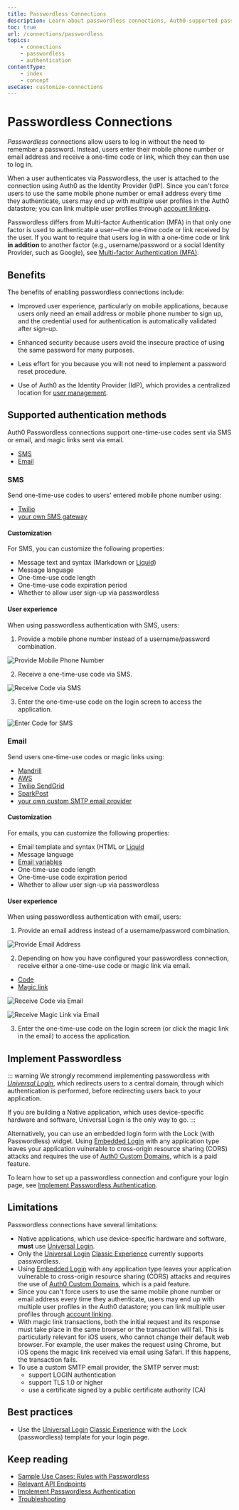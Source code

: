 ```yaml
---
title: Passwordless Connections
description: Learn about passwordless connections, Auth0-supported passwordless methods of authentication, and how to implement passwordless authentication with Auth0.
toc: true
url: /connections/passwordless
topics:
    - connections
    - passwordless
    - authentication
contentType:
    - index
    - concept
useCase: customize-connections
---
```

# Passwordless Connections

<dfn data-key="passwordless">Passwordless</dfn> connections allow users to log in without the need to remember a password. Instead, users enter their mobile phone number or email address and receive a one-time code or link, which they can then use to log in.

When a user authenticates via Passwordless, the user is attached to the connection using Auth0 as the Identity Provider (IdP). Since you can't force users to use the same mobile phone number or email address every time they authenticate, users may end up with multiple user profiles in the Auth0 datastore; you can link multiple user profiles through [account linking](/extensions/account-link).

Passwordless differs from Multi-factor Authentication (MFA) in that only one factor is used to authenticate a user&mdash;the one-time code or link received by the user. If you want to require that users log in with a one-time code or link **in addition** to another factor (e.g., username/password or a social Identity Provider, such as Google), see [Multi-factor Authentication (MFA)](/multifactor-authentication).

## Benefits

The benefits of enabling passwordless connections include:

* Improved user experience, particularly on mobile applications, because users only need an email address or mobile phone number to sign up, and the credential used for authentication is automatically validated after sign-up.

* Enhanced security because users avoid the insecure practice of using the same password for many purposes.

* Less effort for you because you will not need to implement a password reset procedure.

* Use of Auth0 as the Identity Provider (IdP), which provides a centralized location for [user management](/users).

## Supported authentication methods

Auth0 Passwordless connections support one-time-use codes sent via SMS or email, and magic links sent via email.

<div class="code-picker">
  <div class="languages-bar">
    <ul>
      <li><a href="#sms" data-toggle="tab">SMS</a></li>
      <li><a href="#email" data-toggle="tab">Email</a></li>
    </ul>
  </div>
  <div class="tab-content">
    <div id="sms" class="tab-pane active">

### SMS

Send one-time-use codes to users' entered mobile phone number using:

* <a href="/dashboard/guides/connections/configure-passwordess-sms">Twilio</a>
* <a href="/connections/passwordless/guides/use-sms-gateway-passwordless">your own SMS gateway</a>

#### Customization

For SMS, you can customize the following properties:

* Message text and syntax (Markdown or [Liquid](/email/liquid-syntax))
* Message language
* One-time-use code length
* One-time-use code expiration period
* Whether to allow user sign-up via passwordless

#### User experience

When using passwordless authentication with SMS, users:

1. Provide a mobile phone number instead of a username/password combination.

 ![Provide Mobile Phone Number](/media/articles/connections/passwordless/passwordless-sms-enter-phone-web.png)

2. Receive a one-time-use code via SMS.

<div class="phone-mockup">
  <img src="/media/articles/connections/passwordless/passwordless-sms-receive-code-web.png" alt="Receive Code via SMS"/>
</div>

3. Enter the one-time-use code on the login screen to access the application.

![Enter Code for SMS](/media/articles/connections/passwordless/passwordless-sms-enter-code-web.png)

</div>
    <div id="email" class="tab-pane">

### Email

Send users one-time-use codes or magic links using:

* [Mandrill](/email/providers#configure-mandrill)
* [AWS](/email/providers#configure-amazon-ses)
* [Twilio SendGrid](/email/providers#configure-sendgrid)
* [SparkPost](/email/providers#configure-sparkpost)
* [your own custom SMTP email provider](/email/providers#configure-a-custom-smtp-server)

#### Customization

For emails, you can customize the following properties:

* Email template and syntax (HTML or [Liquid](/email/liquid-syntax)
* Message language
* [Email variables](/email/templates)
* One-time-use code length
* One-time-use code expiration period
* Whether to allow user sign-up via passwordless

#### User experience

When using passwordless authentication with email, users:

1. Provide an email address instead of a username/password combination.

![Provide Email Address](/media/articles/connections/passwordless/passwordless-email-request-web.png)

2. Depending on how you have configured your passwordless connection, receive either a one-time-use code or magic link via email.

<div class="code-picker">
  <div class="languages-bar">
    <ul>
      <li><a href="#code" data-toggle="tab">Code</a></li>
      <li><a href="#link" data-toggle="tab">Magic link</a></li>
    </ul>
  </div>
  <div class="tab-content">
    <div id="code" class="tab-pane active">

![Receive Code via Email](/media/articles/connections/passwordless/passwordless-email-receive-code-web.png)
    </div>
    <div id="link" class="tab-pane">
      ![Receive Magic Link via Email](/media/articles/connections/passwordless/passwordless-email-receive-link.png)
    </div>
  </div>
</div>

3. Enter the one-time-use code on the login screen (or click the magic link in the email) to access the application.

    </div>
  </div>
</div>

## Implement Passwordless

::: warning
We strongly recommend implementing passwordless with <dfn data-key="universal-login">[Universal Login](/universal-login)</dfn>, which redirects users to a central domain, through which authentication is performed, before redirecting users back to your application.

If you are building a Native application, which uses device-specific hardware and software, Universal Login is the only way to go.
:::

Alternatively, you can use an embedded login form with the Lock (with Passwordless) widget. Using [Embedded Login](/login/embedded) with any application type leaves your application vulnerable to cross-origin resource sharing (CORS) attacks and requires the use of [Auth0 Custom Domains](/custom-domains), which is a paid feature.

To learn how to set up a passwordless connection and configure your login page, see [Implement Passwordless Authentication](/connections/passwordless/guides/implement-passwordless).

## Limitations

Passwordless connections have several limitations:

* Native applications, which use device-specific hardware and software, **must** use [Universal Login](/universal-login).
*  Only the [Universal Login](/universal-login) [Classic Experience](/universal-login/classic) currently supports passwordless.
* Using [Embedded Login](/login/embedded) with any application type leaves your application vulnerable to cross-origin resource sharing (CORS) attacks and requires the use of [Auth0 Custom Domains](/custom-domains), which is a paid feature.
* Since you can't force users to use the same mobile phone number or email address every time they authenticate, users may end up with multiple user profiles in the Auth0 datastore; you can link multiple user profiles through [account linking](/extensions/account-link).
* With magic link transactions, both the initial request and its response must take place in the same browser or the transaction will fail. This is particularly relevant for iOS users, who cannot change their default web browser. For example, the user makes the request using Chrome, but iOS opens the magic link received via email using Safari. If this happens, the transaction fails.
* To use a custom SMTP email provider, the SMTP server must:
    - support LOGIN authentication
    - support TLS 1.0 or higher
    - use a certificate signed by a public certificate authority (CA)

## Best practices

* Use the [Universal Login](/universal-login) [Classic Experience](/universal-login/classic) with the Lock (passwordless) template for your login page.

## Keep reading

* [Sample Use Cases: Rules with Passwordless](/connections/passwordless/concepts/sample-use-cases-rules)
* [Relevant API Endpoints](/connections/passwordless/reference/relevant-api-endpoints)
* [Implement Passwordless Authentication](/connections/passwordless/guides/implement-passwordless)
* [Troubleshooting](/connections/passwordless/reference/troubleshoot)